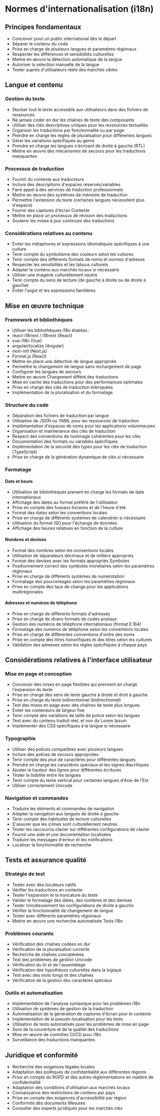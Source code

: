 # Normes d'internationalisation (i18n)

## Principes fondamentaux

- Concevoir pour un public international dès le départ
- Séparer le contenu du code
- Prise en charge de plusieurs langues et paramètres régionaux
- Respecter les différences et sensibilités culturelles
- Mettre en œuvre la détection automatique de la langue
- Autoriser la sélection manuelle de la langue
- Tester auprès d'utilisateurs réels des marchés cibles

## Langue et contenu

### Gestion du texte

- Stocker tout le texte accessible aux utilisateurs dans des fichiers de ressources
- Ne jamais coder en dur les chaînes de texte des composants
- Utiliser des clés descriptives uniques pour les ressources textuelles
- Organiser les traductions par fonctionnalité ou par page
- Prendre en charge les règles de pluralisation pour différentes langues
- Gérer les variations spécifiques au genre
- Prendre en charge les langues s'écrivant de droite à gauche (RTL)
- Mettre en œuvre des mécanismes de secours pour les traductions manquantes

### Processus de traduction

- Fournir du contexte aux traducteurs
- Inclure des descriptions d'espaces réservés/variables
- Faire appel à des services de traduction professionnels
- Mettre en œuvre des systèmes de mémoire de traduction
- Permettre l'extension du texte (certaines langues nécessitent plus d'espace)
- Fournir des captures d'écran Contexte
- Mettre en place un processus de révision des traductions
- Soutenir les mises à jour continues des traductions

### Considérations relatives au contenu

- Éviter les métaphores et expressions idiomatiques spécifiques à une culture
- Tenir compte du symbolisme des couleurs selon les cultures
- Tenir compte des différents formats de noms et normes d'adresse
- Respecter les sensibilités et les tabous culturels
- Adapter le contenu aux marchés locaux si nécessaire
- Utiliser une imagerie culturellement neutre
- Tenir compte du sens de lecture (de gauche à droite ou de droite à gauche)
- Éviter l'argot et les expressions familières

## Mise en œuvre technique

### Framework et bibliothèques

- Utiliser les bibliothèques i18n établies :
- react-i18next / i18next (React)
- vue-i18n (Vue)
- angular/localize (Angular)
- next-intl (Next.js)
- Format.js (React)
- Mettre en place une détection de langue appropriée
- Permettre le changement de langue sans rechargement de page
- Configurer les langues de secours
- Mettre en œuvre Chargement différé des traductions
- Mise en cache des traductions pour des performances optimales
- Prise en charge des clés de traduction imbriquées
- Implémentation de la pluralisation et du formatage

### Structure du code

- Séparation des fichiers de traduction par langue
- Utilisation de JSON ou YAML pour les ressources de traduction
- Implémentation d'espaces de noms pour les applications volumineuses
- Organisation et maintenance des clés de traduction
- Respect des conventions de nommage cohérentes pour les clés
- Documentation des formats ou variables spécifiques
- Implémentation de la sécurité des types pour les clés de traduction (TypeScript)
- Prise en charge de la génération dynamique de clés si nécessaire

### Formatage

#### Date et heure

- Utilisation de bibliothèques prenant en charge les formats de date internationaux
- Affichage des dates au format préféré de l'utilisateur
- Prise en compte des fuseaux horaires et de l'heure d'été
- Format des dates selon les conventions locales
- Prise en charge de différents systèmes de calendrier si nécessaire
- Utilisation du format ISO pour l'échange de données
- Affichage des heures relatives en fonction de la culture

#### Nombres et devises

- Format des nombres selon les conventions locales
- Utilisation de séparateurs décimaux et de milliers appropriés
- Format des devises avec les formats appropriés Symboles
- Positionnement correct des symboles monétaires selon les paramètres régionaux
- Prise en charge de différents systèmes de numérotation
- Formatage des pourcentages selon les paramètres régionaux
- Prise en compte des taux de change pour les applications multirégionales

#### Adresses et numéros de téléphone

- Prise en charge de différents formats d'adresses
- Prise en charge de divers formats de codes postaux
- Gestion des numéros de téléphone internationaux (format E.164)
- Formatage des numéros de téléphone selon les conventions locales
- Prise en charge de différentes conventions d'ordre des noms
- Prise en compte des titres honorifiques et des titres selon les cultures
- Validation des adresses selon les règles spécifiques à chaque pays

## Considérations relatives à l'interface utilisateur

### Mise en page et conception

- Concevoir des mises en page flexibles qui prennent en charge l'expansion du texte
- Prise en charge des sens de texte gauche à droite et droit à gauche
- Prise en charge du texte bidirectionnel (bidirectionnel)
- Test des mises en page avec des chaînes de texte plus longues
- Éviter les conteneurs de largeur fixe
- Tenir compte des variations de taille de police selon les langues
- Test avec du contenu traduit réel, et non du Lorem Ipsum
- Implémenter des CSS spécifiques à la langue si nécessaire

### Typographie

- Utiliser des polices compatibles avec plusieurs langues
- Inclure des polices de secours appropriées
- Tenir compte des jeux de caractères pour différentes langues
- Prendre en charge les caractères spéciaux et les signes diacritiques
- Ajuster la hauteur des lignes pour différentes écritures
- Tester la lisibilité entre les langues
- Tenir compte du texte vertical pour certaines langues d'Asie de l'Est
- Utiliser correctement Unicode

### Navigation et commandes

- Traduire les éléments et commandes de navigation
- Adapter la navigation aux langues de droite à gauche
- Tenir compte des habitudes de lecture culturelles
- S'assurer que les icônes sont culturellement neutres
- Tester les raccourcis clavier sur différentes configurations de clavier
- Fournir une aide et une documentation localisées
- Traduire les messages d'erreur et les notifications
- Localiser la fonctionnalité de recherche

## Tests et assurance qualité

### Stratégie de test

- Tester avec des locuteurs natifs
- Vérifier les traductions en contexte
- Tester l'expansion et la troncature du texte
- Valider le formatage des dates, des nombres et des devises
- Tester minutieusement les configurations de droite à gauche
- Vérifier la fonctionnalité de changement de langue
- Tester avec différents paramètres régionaux
- Mettre en œuvre une recherche automatisée Tests i18n

### Problèmes courants

- Vérification des chaînes codées en dur
- Vérification de la pluralisation correcte
- Recherche de chaînes concaténées
- Test des problèmes de gestion Unicode
- Vérification du tri et de l'assemblage
- Vérification des hypothèses culturelles dans la logique
- Test avec des mots longs et des chaînes
- Vérification de la gestion des caractères spéciaux

### Outils et automatisation

- Implémentation de l'analyse syntaxique pour les problèmes i18n
- Utilisation de systèmes de gestion de la traduction
- Automatisation de la génération de captures d'écran pour le contexte
- Implémentation de la pseudo-localisation pour les tests
- Utilisation de tests automatisés pour les problèmes de mise en page
- Suivi de la couverture et de la qualité des traductions
- Mise en œuvre de contrôles CI/CD pour i18n
- Surveillance des traductions manquantes

## Juridique et conformité

- Recherche des exigences légales locales
- Adaptation des politiques de confidentialité aux différentes régions
- Prise en compte du RGPD et des autres réglementations en matière de confidentialité
- Adaptation des conditions d'utilisation aux marchés locaux
- Connaissance des restrictions de contenu par pays
- Prise en compte des exigences d'accessibilité par région
- Conformité des documents Mesures
- Consulter des experts juridiques pour les marchés clés